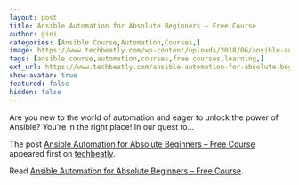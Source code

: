 ```yaml
---
layout: post
title: Ansible Automation for Absolute Beginners – Free Course
author: gini
categories: [Ansible Course,Automation,Courses,]
image: https://www.techbeatly.com/wp-content/uploads/2018/06/ansible-automation-for-absolute-beginners-free-course-v3-1024x576.png
tags: [ansible course,automation,courses,free courses,learning,]
ext_url: https://www.techbeatly.com/ansible-automation-for-absolute-beginners-free-course/
show-avatar: true
featured: false
hidden: false
---
```


<p>Are you new to the world of automation and eager to unlock the power of Ansible? You&#8217;re in the right place! In our quest to&#46;&#46;&#46;</p>
<p>The post <a href="https://www.techbeatly.com/ansible-automation-for-absolute-beginners-free-course/">Ansible Automation for Absolute Beginners &#8211; Free Course</a> appeared first on <a href="https://www.techbeatly.com">techbeatly</a>.</p>

Read [Ansible Automation for Absolute Beginners – Free Course](https://www.techbeatly.com/ansible-automation-for-absolute-beginners-free-course/).